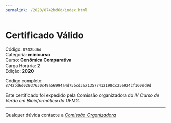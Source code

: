 ```yaml
---
permalink: /2020/8742bd6d/index.html
---
```


# Certificado Válido

Código: `8742bd6d`<br>
Categoria: **minicurso**<br>
Curso: **Genômica Comparativa**<br>
Carga Horária: **2**<br>
Edição: **2020**<br>


Código completo: `8742bd6d02937630c49a56994a4d75bcd3a713577412198cc25e924cf160ed9d`


Este certificado foi expedido pela Comissão organizadora do *IV Curso de Verão em Bioinformática da UFMG*.

----

Qualquer dúvida contacte a [_Comissão Organizadora_](<mailto:cursobioinfoufmg@gmail.com$subject=[Certificados]>)

